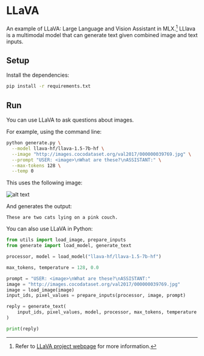 # LLaVA

An example of LLaVA: Large Language and Vision Assistant in MLX.[^1] LLlava is
a multimodal model that can generate text given combined image and text inputs.

## Setup

Install the dependencies:

```bash
pip install -r requirements.txt
```

## Run

You can use LLaVA to ask questions about images.

For example, using the command line:

```bash
python generate.py \
  --model llava-hf/llava-1.5-7b-hf \
  --image "http://images.cocodataset.org/val2017/000000039769.jpg" \
  --prompt "USER: <image>\nWhat are these?\nASSISTANT:" \
  --max-tokens 128 \
  --temp 0
```

This uses the following image:

![alt text](http://images.cocodataset.org/val2017/000000039769.jpg)
 
And generates the output:

```
These are two cats lying on a pink couch.
```

You can also use LLaVA in Python:

```python
from utils import load_image, prepare_inputs
from generate import load_model, generate_text

processor, model = load_model("llava-hf/llava-1.5-7b-hf")

max_tokens, temperature = 128, 0.0

prompt = "USER: <image>\nWhat are these?\nASSISTANT:"
image = "http://images.cocodataset.org/val2017/000000039769.jpg"
image = load_image(image)
input_ids, pixel_values = prepare_inputs(processor, image, prompt)

reply = generate_text(
    input_ids, pixel_values, model, processor, max_tokens, temperature
)

print(reply)
```

[^1]:
    Refer to [LLaVA project webpage](https://llava-vl.github.io/) for more
    information.
